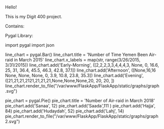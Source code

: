 Hello! 

This is my Digit 400 project.

Contains:

Pygal Library:

import pygal
import json

line_chart = pygal.Bar()
line_chart.title = 'Number of Time Yemen Been Air-raid in March 2015'
line_chart.x_labels = map(str, range(3/26/2015, 3/31/2015))
line_chart.add('Early-Morning', ([2,2,2,3,3,4,4,4,3, None, 0, 16.6,   25,   31, 36.4, 45.5, 46.3, 42.8, 37.1])
line_chart.add('Afternoon',  ([None,16,16 None, None, None,    0,  3.9, 10.8, 23.8, 35.3])
line_chart.add('Evening',      ([21,21,21,2121,21,21,21,None,None,None,20, 20, 20, ])
line_chart.render_to_file("/var/www/FlaskApp/FlaskApp/static/graphs/graph.svg")
               
               
pie_chart = pygal.Pie()
pie_chart.title = 'Number of Air-raid in March 2018'
pie_chart.add('Sanaa', 12)
pie_chart.add('Saada',111 )
pie_chart.add('Hajja', 84)
pie_chart.add('Hudaydah', 52)
pie_chart.add('Lahj', 14)
pie_chart.render_to_file("/var/www/FlaskApp/FlaskApp/static/graphs/graph2.svg")





